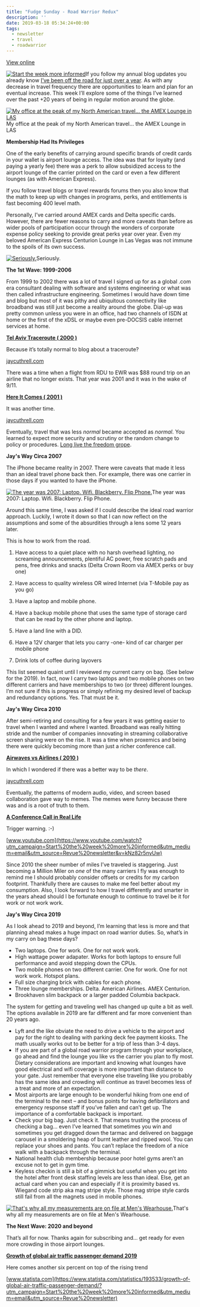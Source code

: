 ```yaml
---
title: "Fudge Sunday - Road Warrior Redux"
description: ''
date: 2019-03-18 05:34:24+00:00
tags: 
  - newsletter
  - travel
  - roadwarrior
---
```


[View online](https://sunday.fudge.org/issues/fudge-sunday-road-warrior-redux-165427?utm_campaign=Issue&utm_content=view_in_browser&utm_medium=email&utm_source=Start+the+week+more+informed)

[![Start the week more informed](https://bucketeer-e05bbc84-baa3-437e-9518-adb32be77984.s3.amazonaws.com/public/images/eb7f2a0d-aec5-4b70-945a-f047aac5c3ff_1200x115.png "Start the week more informed")](https://substackcdn.com/image/fetch/f_auto,q_auto:good,fl_progressive:steep/https%3A%2F%2Fbucketeer-e05bbc84-baa3-437e-9518-adb32be77984.s3.amazonaws.com%2Fpublic%2Fimages%2Feb7f2a0d-aec5-4b70-945a-f047aac5c3ff_1200x115.png)If you follow my annual blog updates you already know [I’ve been off the road for just over a year](https://jaycuthrell.com/my-eighth-year-at-vce/?utm_campaign=Start%20the%20week%20more%20informed&utm_medium=email&utm_source=Revue%20newsletter). As with any decrease in travel frequency there are opportunities to learn and plan for an eventual increase. This week I’ll explore some of the things I’ve learned over the past +20 years of being in regular motion around the globe.

[![My office at the peak of my North American travel... the AMEX Lounge in LAS](https://bucketeer-e05bbc84-baa3-437e-9518-adb32be77984.s3.amazonaws.com/public/images/37df88d9-1a34-4d7a-9b4a-dea8ce6193fe_600x600.jpeg "My office at the peak of my North American travel... the AMEX Lounge in LAS")](https://substackcdn.com/image/fetch/f_auto,q_auto:good,fl_progressive:steep/https%3A%2F%2Fbucketeer-e05bbc84-baa3-437e-9518-adb32be77984.s3.amazonaws.com%2Fpublic%2Fimages%2F37df88d9-1a34-4d7a-9b4a-dea8ce6193fe_600x600.jpeg)My office at the peak of my North American travel... the AMEX Lounge in LAS

 **Membership Had Its Privileges**

One of the early benefits of carrying around specific brands of credit cards in your wallet is airport lounge access. The idea was that for loyalty (and paying a yearly fee) there was a perk to allow subsidized access to the airport lounge of the carrier printed on the card or even a few different lounges (as with American Express).

If you follow travel blogs or travel rewards forums then you also know that the math to keep up with changes in programs, perks, and entitlements is fast becoming 400 level math.

Personally, I’ve carried around AMEX cards and Delta specific cards. However, there are fewer reasons to carry and more caveats than before as wider pools of participation occur through the wonders of corporate expense policy seeking to provide great perks year over year. Even my beloved American Express Centurion Lounge in Las Vegas was not immune to the spoils of its own success.

[![Seriously.](https://bucketeer-e05bbc84-baa3-437e-9518-adb32be77984.s3.amazonaws.com/public/images/b485e906-00bd-431c-9f4b-07d46d04d6b7_600x450.jpeg "Seriously.")](https://substackcdn.com/image/fetch/f_auto,q_auto:good,fl_progressive:steep/https%3A%2F%2Fbucketeer-e05bbc84-baa3-437e-9518-adb32be77984.s3.amazonaws.com%2Fpublic%2Fimages%2Fb485e906-00bd-431c-9f4b-07d46d04d6b7_600x450.jpeg)Seriously.

 **The 1st Wave: 1999-2006**

From 1999 to 2002 there was a lot of travel I signed up for as a global .com era consultant dealing with software and systems engineering or what was then called infrastructure engineering. Sometimes I would have down time and blog but most of it was pithy and ubiquitous connectivity like broadband was still just become a reality around the globe. Dial-up was pretty common unless you were in an office, had two channels of ISDN at home or the first of the xDSL or maybe even pre-DOCSIS cable internet services at home.

**[Tel Aviv Traceroute ( 2000 )](https://jaycuthrell.com/tel-aviv-traceroute/?utm_campaign=Start%20the%20week%20more%20informed&utm_medium=email&utm_source=Revue%20newsletter)**

Because it’s totally normal to blog about a traceroute?

[jaycuthrell.com](https://jaycuthrell.com/tel-aviv-traceroute/?utm_campaign=Start%20the%20week%20more%20informed&utm_medium=email&utm_source=Revue%20newsletter)

There was a time when a flight from RDU to EWR was $88 round trip on an airline that no longer exists. That year was 2001 and it was in the wake of 9/11.

**[Here It Comes ( 2001 )](https://jaycuthrell.com/here-it-comes/?utm_campaign=Start%20the%20week%20more%20informed&utm_medium=email&utm_source=Revue%20newsletter)**

It was another time.

[jaycuthrell.com](https://jaycuthrell.com/here-it-comes/?utm_campaign=Start%20the%20week%20more%20informed&utm_medium=email&utm_source=Revue%20newsletter)

Eventually, travel that was less *normal* became accepted as *normal*. You learned to expect more security and scrutiny or the random change to policy or procedures. [Long live the freedom grope](https://www.tsa.gov/news/releases/2013/07/19/tsa-launch-application-program-tsa-precheck?utm_campaign=Start%20the%20week%20more%20informed&utm_medium=email&utm_source=Revue%20newsletter).

 **Jay's Way Circa 2007**

The iPhone became reality in 2007. There were caveats that made it less than an ideal travel phone back then. For example, there was one carrier in those days if you wanted to have the iPhone.

[![The year was 2007: Laptop. Wifi. Blackberry. Flip Phone.](https://bucketeer-e05bbc84-baa3-437e-9518-adb32be77984.s3.amazonaws.com/public/images/36827ef3-820f-4c66-b1f9-5cc3bb99fcd2_600x450.jpeg "The year was 2007: Laptop. Wifi. Blackberry. Flip Phone.")](https://substackcdn.com/image/fetch/f_auto,q_auto:good,fl_progressive:steep/https%3A%2F%2Fbucketeer-e05bbc84-baa3-437e-9518-adb32be77984.s3.amazonaws.com%2Fpublic%2Fimages%2F36827ef3-820f-4c66-b1f9-5cc3bb99fcd2_600x450.jpeg)The year was 2007: Laptop. Wifi. Blackberry. Flip Phone.

Around this same time, I was asked if I could describe the ideal road warrior approach. Luckily, I wrote it down so that I can now reflect on the assumptions and some of the absurdities through a lens some 12 years later.

This is how to work from the road.

1) Have access to a quiet place with no harsh overhead lighting, no screaming announcements, plentiful AC power, free scratch pads and pens, free drinks and snacks (Delta Crown Room via AMEX perks or buy one)

2) Have access to quality wireless OR wired Internet (via T-Mobile pay as you go)

3) Have a laptop and mobile phone.

4) Have a backup mobile phone that uses the same type of storage card that can be read by the other phone and laptop.

5) Have a land line with a DID.

6) Have a 12V charger that lets you carry -one- kind of car charger per mobile phone

7) Drink lots of coffee during layovers

This list seemed quaint until I reviewed my current carry on bag. (See below for the 2019). In fact, now I carry two laptops and two mobile phones on two different carriers and have memberships to two (or three) different lounges. I’m not sure if this is progress or simply refining my desired level of backup and redundancy options. Yes. That must be it.

 **Jay's Way Circa 2010**

After semi-retiring and consulting for a few years it was getting easier to travel when I wanted and where I wanted. Broadband was really hitting stride and the number of companies innovating in streaming collaborative screen sharing were on the rise. It was a time when proxemics and being there were quickly becoming more than just a richer conference call.

**[Airwaves vs Airlines ( 2010 )](https://jaycuthrell.com/airwaves-vs-airlines/?utm_campaign=Start%20the%20week%20more%20informed&utm_medium=email&utm_source=Revue%20newsletter)**

In which I wondered if there was a better way to be *there*.

[jaycuthrell.com](https://jaycuthrell.com/airwaves-vs-airlines/?utm_campaign=Start%20the%20week%20more%20informed&utm_medium=email&utm_source=Revue%20newsletter)

Eventually, the patterns of modern audio, video, and screen based collaboration gave way to memes. The memes were funny because there was and is a root of truth to them.

**[A Conference Call in Real Life](https://www.youtube.com/watch?utm_campaign=Start%20the%20week%20more%20informed&utm_medium=email&utm_source=Revue%20newsletter&v=kNz82r5nyUw)**

Trigger warning. :-)

[www.youtube.com](https://www.youtube.com/watch?utm_campaign=Start%20the%20week%20more%20informed&utm_medium=email&utm_source=Revue%20newsletter&v=kNz82r5nyUw)

Since 2010 the sheer number of miles I’ve traveled is staggering. Just becoming a Million Miler on *one* of the many carriers I fly was enough to remind me I should probably consider offsets or credits for my carbon footprint. Thankfully there are causes to make me feel better about my consumption. Also, I look forward to how I travel differently and smarter in the years ahead should I be fortunate enough to continue to travel be it for work or not work work.

 **Jay's Way Circa 2019**

As I look ahead to 2019 and beyond, I’m learning that less is more and that planning ahead makes a huge impact on road warrior duties. So, what’s in my carry on bag these days?

* Two laptops. One for work. One for not work work.
* High wattage power adapater. Works for both laptops to ensure full performance and avoid stepping down the CPUs.
* Two mobile phones on two different carrier. One for work. One for not work work. Hotspot plans.
* Full size charging brick with cables for each phone.
* Three lounge memberships. Delta. American Airlines. AMEX Centurion.
* Brookhaven slim backpack or a larger padded Columbia backpack.

The system for getting and traveling well has changed up quite a bit as well. The options available in 2019 are far different and far more convenient than 20 years ago.

* Lyft and the like obviate the need to drive a vehicle to the airport and pay for the right to dealing with parking deck fee payment kiosks. The math usually works out to be better for a trip of less than 3-4 days.
* If you are part of a global road warrior program through your workplace, go ahead and find the lounge you like vs the carrier you plan to fly most. Dietary considerations are important and knowing what lounges have good electrical and wifi coverage is more important than distance to your gate. Just remember that everyone else traveling like you probably has the same idea and crowding will continue as travel becomes less of a treat and more of an expectation.
* Most airports are large enough to be wonderful hiking from one end of the terminal to the next – and bonus points for having defibrillators and emergency response staff if you’ve fallen and can’t get up. The importance of a comfortable backpack is important.
* Check your big bag. Just check it. That means trusting the process of checking a bag… even I’ve learned that sometimes you win and sometimes you get dragged down the tarmac and delivered on baggage carousel in a smoldering heap of burnt leather and ripped wool. You can replace your shoes and pants. You can’t replace the freedom of a nice walk with a backpack through the terminal.
* National health club membership because poor hotel gyms aren’t an excuse not to get in gym time.
* Keyless checkin is still a bit of a gimmick but useful when you get into the hotel after front desk staffing levels are less than ideal. Else, get an actual card when you can and especially if it is proximity based vs. Wiegand code strip aka mag stripe style. Those mag stripe style cards still fail from all the magnets used in mobile phones.

[![That's why all my measurements are on file at Men's Wearhouse.](https://bucketeer-e05bbc84-baa3-437e-9518-adb32be77984.s3.amazonaws.com/public/images/1ae89119-1ff1-4ab2-8b93-dd6d7481e7c1_600x600.jpeg "That's why all my measurements are on file at Men's Wearhouse.")](https://substackcdn.com/image/fetch/f_auto,q_auto:good,fl_progressive:steep/https%3A%2F%2Fbucketeer-e05bbc84-baa3-437e-9518-adb32be77984.s3.amazonaws.com%2Fpublic%2Fimages%2F1ae89119-1ff1-4ab2-8b93-dd6d7481e7c1_600x600.jpeg)That's why all my measurements are on file at Men's Wearhouse.

 **The Next Wave: 2020 and beyond**

That’s all for now. Thanks again for subscribing and… get ready for even more crowding in those airport lounges.

**[Growth of global air traffic passenger demand 2019](https://www.statista.com/statistics/193533/growth-of-global-air-traffic-passenger-demand/?utm_campaign=Start%20the%20week%20more%20informed&utm_medium=email&utm_source=Revue%20newsletter)**

Here comes another six percent on top of the rising trend

[www.statista.com](https://www.statista.com/statistics/193533/growth-of-global-air-traffic-passenger-demand/?utm_campaign=Start%20the%20week%20more%20informed&utm_medium=email&utm_source=Revue%20newsletter)









